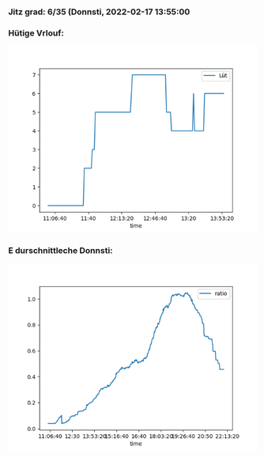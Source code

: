 ### Jitz grad: 6/35 (Donnsti, 2022-02-17 13:55:00

### Hütige Vrlouf:
![Graph](Today.png)

### E durschnittleche Donnsti:
![Graph](Donnsti.png)